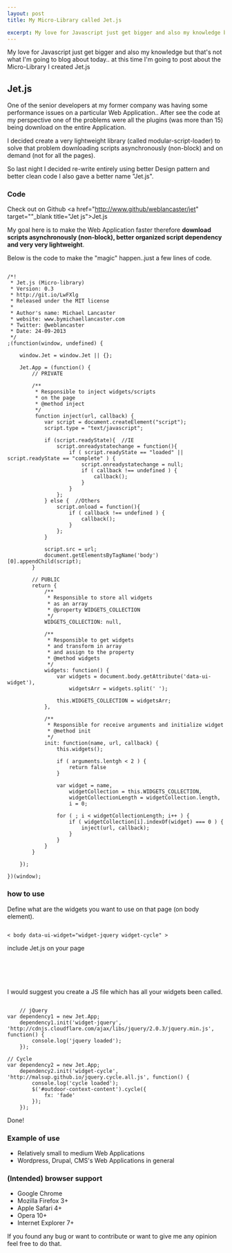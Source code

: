 ```yaml
---
layout: post
title: My Micro-Library called Jet.js

excerpt: My love for Javascript just get bigger and also my knowledge but that's not what I'm going to blog about today.. at this time I'm going to post about the Micro-Library I created Jet.js
---
```


My love for Javascript just get bigger and also my knowledge but that's not what I'm going to blog about today.. at this time I'm going to post about the Micro-Library I created Jet.js

## Jet.js

One of the senior developers at my former company was having some performance issues on a particular Web Application..
After see the code at my perspective one of the problems were all the plugins (was more than 15) being download on the entire Application.

I decided create a very lightweight library (called modular-script-loader) to solve that problem downloading scripts asynchronously (non-block) and on demand (not for all the pages).

So last night I decided re-write entirely using better Design pattern and better clean code I also gave a better name "Jet.js".

### Code

Check out on Github <a href="http://www.github/weblancaster/jet" target=""_blank title="Jet js">Jet.js</a>

My goal here is to make the Web Application faster therefore <strong> download scripts asynchronously (non-block), better organized script dependency and very very lightweight</strong>.

Below is the code to make the "magic" happen..just a few lines of code.

<pre><code data-language="javascript">
/*!
 * Jet.js (Micro-library)
 * Version: 0.3
 * http://git.io/LwFXlg
 * Released under the MIT license
 *
 * Author's name: Michael Lancaster
 * website: www.bymichaellancaster.com
 * Twitter: @weblancaster
 * Date: 24-09-2013
 */
;(function(window, undefined) {

    window.Jet = window.Jet || {};

    Jet.App = (function() {
        // PRIVATE

        /**
         * Responsible to inject widgets/scripts
         * on the page
         * @method inject
         */
         function inject(url, callback) {
            var script = document.createElement("script");
            script.type = "text/javascript";

            if (script.readyState){  //IE
                script.onreadystatechange = function(){
                    if ( script.readyState == "loaded" || script.readyState == "complete" ) {
                        script.onreadystatechange = null;
                        if ( callback !== undefined ) {
                            callback();
                        }
                    }
                };
            } else {  //Others
                script.onload = function(){
                    if ( callback !== undefined ) {
                        callback();
                    }
                };
            }

            script.src = url;
            document.getElementsByTagName('body')[0].appendChild(script);
        }

        // PUBLIC
        return {
            /**
             * Responsible to store all widgets
             * as an array
             * @property WIDGETS_COLLECTION
             */
            WIDGETS_COLLECTION: null,

            /**
             * Responsible to get widgets
             * and transform in array
             * and assign to the property
             * @method widgets
             */
            widgets: function() {
                var widgets = document.body.getAttribute('data-ui-widget'),
                    widgetsArr = widgets.split(' ');

                this.WIDGETS_COLLECTION = widgetsArr;
            },

            /**
             * Responsible for receive arguments and initialize widget
             * @method init
             */
            init: function(name, url, callback) {
                this.widgets();

                if ( arguments.lentgh < 2 ) {
                    return false
                }

                var widget = name,
                    widgetCollection = this.WIDGETS_COLLECTION,
                    widgetCollectionLength = widgetCollection.length,
                    i = 0;

                for ( ; i < widgetCollectionLength; i++ ) {
                    if ( widgetCollection[i].indexOf(widget) === 0 ) {
                        inject(url, callback);
                    }
                }
            }
        }

    });

})(window);
</code></pre>

### how to use

Define what are the widgets you want to use on that page (on body element).

<pre><code data-language="html">
< body data-ui-widget="widget-jquery widget-cycle" >
</code></pre>

include Jet.js on your page

<pre><code data-language="html">
<script src="js/jet.min.js"></script>
</code></pre>

I would suggest you create a JS file which has all your widgets been called.

<pre><code data-language="javascript">
    // jQuery
var dependency1 = new Jet.App;
    dependency1.init('widget-jquery', 'http://cdnjs.cloudflare.com/ajax/libs/jquery/2.0.3/jquery.min.js', function() {
        console.log('jquery loaded');
    });

// Cycle
var dependency2 = new Jet.App;
    dependency2.init('widget-cycle', 'http://malsup.github.io/jquery.cycle.all.js', function() {
        console.log('cycle loaded');
        $('#outdoor-context-content').cycle({
            fx: 'fade'
        });
    });
</code></pre>

Done!

### Example of use

- Relatively small to medium Web Applications
- Wordpress, Drupal, CMS's Web Applications in general

### (Intended) browser support

- Google Chrome
- Mozilla Firefox 3+
- Apple Safari 4+
- Opera 10+
- Internet Explorer 7+

If you found any bug or want to contribute or want to give me any opinion feel free to do that.